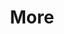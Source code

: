 ---
layout: page
title: More
nav: true
nav_order: 100
dropdown: true
children:
    - title: Call for Papers
      permalink: /call/
---